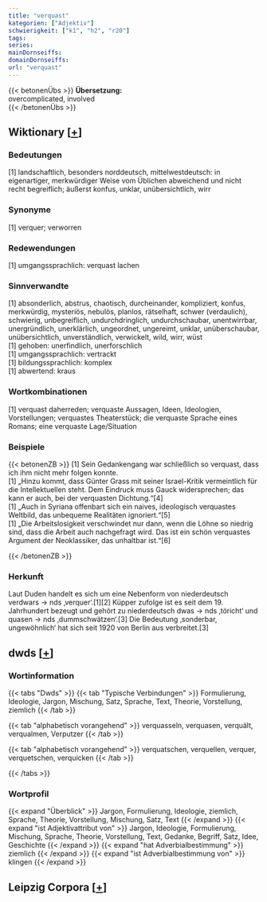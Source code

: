 ```yaml
---
title: "verquast"
kategorien: ["Adjektiv"]
schwierigkeit: ["k1", "h2", "r20"]
tags:
series:
mainDornseiffs:
domainDornseiffs:
url: "verquast"
---
```


{{< betonenÜbs >}}
**Übersetzung:**  
overcomplicated, involved  
{{< /betonenÜbs >}}

## Wiktionary [[+](https://de.wiktionary.org/wiki/verquast)]

### Bedeutungen
[1] landschaftlich, besonders norddeutsch, mittelwestdeutsch: in eigenartiger, merkwürdiger Weise vom Üblichen abweichend und nicht recht begreiflich; äußerst konfus, unklar, unübersichtlich, wirr  

### Synonyme
[1] verquer; verworren  

### Redewendungen
[1] umgangssprachlich: verquast lachen  

### Sinnverwandte
[1] absonderlich, abstrus, chaotisch, durcheinander, kompliziert, konfus, merkwürdig, mysteriös, nebulös, planlos, rätselhaft, schwer (verdaulich), schwierig, unbegreiflich, undurchdringlich, undurchschaubar, unentwirrbar, unergründlich, unerklärlich, ungeordnet, ungereimt, unklar, unüberschaubar, unübersichtlich, unverständlich, verwickelt, wild, wirr, wüst  
[1] gehoben: unerfindlich, unerforschlich  
[1] umgangssprachlich: vertrackt  
[1] bildungssprachlich: komplex  
[1] abwertend: kraus  

### Wortkombinationen
[1] verquast daherreden; verquaste Aussagen, Ideen, Ideologien, Vorstellungen; verquastes Theaterstück; die verquaste Sprache eines Romans; eine verquaste Lage/Situation  

### Beispiele
{{< betonenZB >}}
[1] Sein Gedankengang war schließlich so verquast, dass ich ihm nicht mehr folgen konnte.  
[1] „Hinzu kommt, dass Günter Grass mit seiner Israel-Kritik vermeintlich für die Intellektuellen steht. Dem Eindruck muss Gauck widersprechen; das kann er auch, bei der verquasten Dichtung.“[4]  
[1] „Auch in Syriana offenbart sich ein naives, ideologisch verquastes Weltbild, das unbequeme Realitäten ignoriert.“[5]  
[1] „Die Arbeitslosigkeit verschwindet nur dann, wenn die Löhne so niedrig sind, dass die Arbeit auch nachgefragt wird. Das ist ein schön verquastes Argument der Neoklassiker, das unhaltbar ist.“[6]  

{{< /betonenZB >}}
### Herkunft
Laut Duden handelt es sich um eine Nebenform von niederdeutsch verdwars → nds ‚verquer‘.[1][2] Küpper zufolge ist es seit dem 19. Jahrhundert bezeugt und gehört zu niederdeutsch dwas → nds ‚töricht‘ und quasen → nds ‚dummschwätzen‘.[3] Die Bedeutung ‚sonderbar, ungewöhnlich‘ hat sich seit 1920 von Berlin aus verbreitet.[3]  



## dwds [[+](https://www.dwds.de/wb/verquast)]

### Wortinformation
{{< tabs "Dwds" >}}
{{< tab "Typische Verbindungen" >}}
Formulierung, Ideologie, Jargon, Mischung, Satz, Sprache, Text, Theorie, Vorstellung, ziemlich
{{< /tab >}}

{{< tab "alphabetisch vorangehend" >}}
verquasseln, verquasen, verquält, verqualmen, Verputzer
{{< /tab >}}

{{< tab "alphabetisch vorangehend" >}}
verquatschen, verquellen, verquer, verquetschen, verquicken
{{< /tab >}}

{{< /tabs >}}

### Wortprofil
{{< expand "Überblick" >}} Jargon, Formulierung, Ideologie, ziemlich, Sprache, Theorie, Vorstellung, Mischung, Satz, Text {{< /expand >}}
{{< expand "ist Adjektivattribut von" >}} Jargon, Ideologie, Formulierung, Mischung, Sprache, Theorie, Vorstellung, Text, Gedanke, Begriff, Satz, Idee, Geschichte {{< /expand >}}
{{< expand "hat Adverbialbestimmung" >}} ziemlich {{< /expand >}}
{{< expand "ist Adverbialbestimmung von" >}} klingen {{< /expand >}}

## Leipzig Corpora [[+](https://corpora.uni-leipzig.de/en/res?word=verquast&corpusId=deu_newscrawl-public_2018)]

